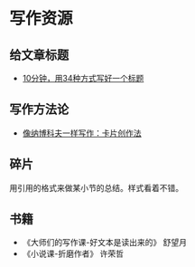 # 写作资源
## 给文章标题
* [10分钟，用34种方式写好一个标题](http://www.jianshu.com/p/a5139f20e88f)

## 写作方法论
* [像纳博科夫一样写作：卡片创作法](http://www.jianshu.com/p/eb4ec2e37648)

## 碎片
用引用的格式来做某小节的总结。样式看着不错。

## 书籍
* 《大师们的写作课-好文本是读出来的》 舒望月
* 《小说课-折磨作者》 许荣哲